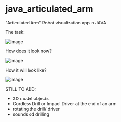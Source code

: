 # java_articulated_arm
"Articulated Arm" Robot visualization  app in JAVA

The task:

![image](https://user-images.githubusercontent.com/28922780/56410085-2489fb00-627c-11e9-88e9-8d1f76e1140f.png)

How does it look now?

![image](https://user-images.githubusercontent.com/28922780/58657338-59c74580-831e-11e9-827a-061591b9440e.png)

How it will look like?

![image](https://user-images.githubusercontent.com/28922780/58657546-c6dadb00-831e-11e9-8248-8aee7aa85fec.png)

STILL TO ADD:
+ 3D model objects
+ Cordless Drill or Impact Driver at the end of an arm
+ rotating the drill/ driver
+ sounds od drilling
